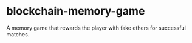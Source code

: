 # blockchain-memory-game
A memory game that rewards the player with fake ethers for successful matches.
